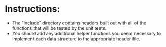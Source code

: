 # Instructions:
- The "include" directory contains headers built out with all of the functions that will be tested by the unit tests.
- You should add any additional helper functions you deem necessary to implement each data structure to the appropriate header file.